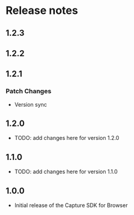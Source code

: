 # Release notes

## 1.2.3

## 1.2.2

## 1.2.1

### Patch Changes

- Version sync

## 1.2.0

- TODO: add changes here for version 1.2.0

## 1.1.0

- TODO: add changes here for version 1.1.0

## 1.0.0

- Initial release of the Capture SDK for Browser
